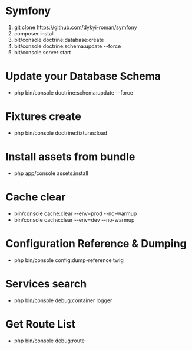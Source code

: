 Symfony
=======

1) git clone https://github.com/dykyi-roman/symfony
2) composer install
3) bit/console doctrine:database:create
4) bit/console doctrine:schema:update --force
5) bit/console server:start

# Update your Database Schema

+ php bin/console doctrine:schema:update --force

# Fixtures create

+ php bin/console doctrine:fixtures:load

# Install assets from bundle

+ php app/console assets:install

# Cache clear

+ bin/console cache:clear --env=prod --no-warmup 
+ bin/console cache:clear --env=dev --no-warmup

# Configuration Reference & Dumping

+  php bin/console config:dump-reference twig

# Services search

+ php bin/console debug:container logger

# Get Route List

+ php bin/console debug:route

